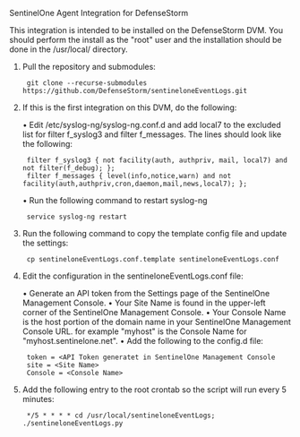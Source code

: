 SentinelOne Agent Integration for DefenseStorm

This integration is intended to be installed on the DefenseStorm DVM.  You should perform the install as the "root" user and the installation should be done in the /usr/local/ directory.

1. Pull the repository and submodules:

		git clone --recurse-submodules https://github.com/DefenseStorm/sentineloneEventLogs.git

2. If this is the first integration on this DVM, do the following:
	
	• Edit /etc/syslog-ng/syslog-ng.conf.d and add local7 to the excluded list for filter f_syslog3 and filter f_messages.
	  The lines should look like the following:

		filter f_syslog3 { not facility(auth, authpriv, mail, local7) and not filter(f_debug); };
		filter f_messages { level(info,notice,warn) and not facility(auth,authpriv,cron,daemon,mail,news,local7); };

	 • Run the following command to restart syslog-ng
	 
		service syslog-ng restart

3. Run the following command to copy the template config file and update the settings:

		cp sentineloneEventLogs.conf.template sentineloneEventLogs.conf

4. Edit the configuration in the sentineloneEventLogs.conf file:

	• Generate an API token from the Settings page of the SentinelOne Management Console.
	• Your Site Name is found in the upper-left corner of the SentinelOne Management Console.
	• Your Console Name is the host portion of the domain name in your SentinelOne Management Console
		URL.  for example "myhost" is the Console Name for "myhost.sentinelone.net".
	• Add the following to the config.d file:
		
		token = <API Token generatet in SentinelOne Management Console
		site = <Site Name>
		Console = <Console Name>

5. Add the following entry to the root crontab so the script will run every 5 minutes:

		*/5 * * * * cd /usr/local/sentineloneEventLogs; ./sentineloneEventLogs.py
